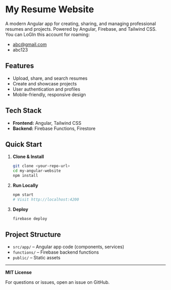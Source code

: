 # My Resume Website

A modern Angular app for creating, sharing, and managing professional resumes and projects. Powered by Angular, Firebase, and Tailwind CSS.
You can LoGIn this account for roaming: 
- abc@gmail.com
- abc123

## Features
- Upload, share, and search resumes
- Create and showcase projects
- User authentication and profiles
- Mobile-friendly, responsive design

## Tech Stack
- **Frontend:** Angular, Tailwind CSS
- **Backend:** Firebase Functions, Firestore

## Quick Start
1. **Clone & Install**
   ```bash
   git clone <your-repo-url>
   cd my-angular-website
   npm install
   ```
2. **Run Locally**
   ```bash
   npm start
   # Visit http://localhost:4200
   ```

3. **Deploy**
   ```bash
   firebase deploy
   ```

## Project Structure
- `src/app/` – Angular app code (components, services)
- `functions/` – Firebase backend functions
- `public/` – Static assets

---

**MIT License**

For questions or issues, open an issue on GitHub. 